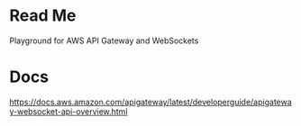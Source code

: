 # Read Me
Playground for AWS API Gateway and WebSockets

# Docs
https://docs.aws.amazon.com/apigateway/latest/developerguide/apigateway-websocket-api-overview.html
